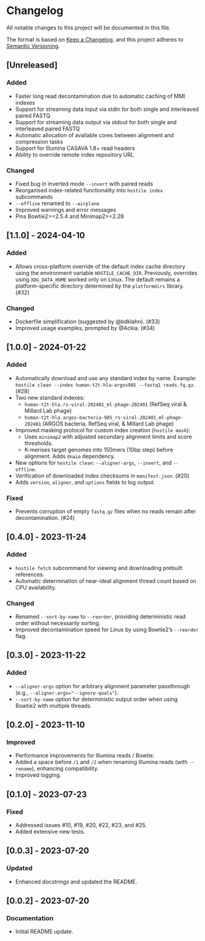 # Changelog

All notable changes to this project will be documented in this file.

The format is based on [Keep a Changelog](https://keepachangelog.com/en/1.1.0/), and this project adheres to [Semantic Versioning](https://semver.org/spec/v2.0.0.html).



## [Unreleased]

### Added

- Faster long read decontamination due to automatic caching of MMI indexes
- Support for streaming data input via stdin for both single and interleaved paired FASTQ
- Support for streaming data output via stdout for both single and interleaved paired FASTQ
- Automatic allocation of available cores between alignment and compression tasks
- Support for Illumina CASAVA 1.8+ read headers
- Ability to override remote index repository URL

### Changed

- Fixed bug in inverted mode `--invert` with paired reads
- Reorganised index-related functionality into `hostile index` subcommands
- `--offline` renamed to `--airplane`
- Improved warnings and error messages
- Pins Bowtie2>=2.5.4 and Minimap2>=2.28



## [1.1.0] - 2024-04-10

### Added
- Allows cross-platform override of the default index cache directory using the environment variable `HOSTILE_CACHE_DIR`. Previously, overrides using `XDG_DATA_HOME` worked only on Linux. The default remains a platform-specific directory determined by the `platformdirs` library. (#32)

### Changed
- Dockerfile simplification (suggested by @bdklahn). (#33)
- Improved usage examples, prompted by @Ackia. (#34)



## [1.0.0] - 2024-01-22
### Added
- Automatically download and use any standard index by name. Example: `hostile clean --index human-t2t-hla-argos985 --fastq1 reads.fq.gz`. (#28)
- Two new standard indexes:
  - `human-t2t-hla.rs-viral-202401_ml-phage-202401` (RefSeq viral & Millard Lab phage)
  - `human-t2t-hla.argos-bacteria-985_rs-viral-202401_ml-phage-202401` (ARGOS bacteria, RefSeq viral, & Millard Lab phage)
- Improved masking protocol for custom index creation (`hostile mask`):
  - Uses `minimap2` with adjusted secondary alignment limits and score thresholds.
  - K-merises target genomes into 150mers (10bp step) before alignment. Adds `dnaio` dependency.
- New options for `hostile clean`: `--aligner-args`, `--invert`, and `--offline`.
- Verification of downloaded index checksums in `manifest.json`. (#20)
- Adds `version`, `aligner`, and `options` fields to log output.

### Fixed
- Prevents corruption of empty `fastq.gz` files when no reads remain after decontamination. (#24)



## [0.4.0] - 2023-11-24

### Added
- `hostile fetch` subcommand for viewing and downloading prebuilt references.
- Automatic determination of near-ideal alignment thread count based on CPU availability.

### Changed
- Renamed `--sort-by-name` to `--reorder`, providing deterministic read order without necessarily sorting.
- Improved decontamination speed for Linux by using Bowtie2’s `--reorder` flag.



## [0.3.0] - 2023-11-22

### Added
- `--aligner-args` option for arbitrary alignment parameter passthrough (e.g., `--aligner-args="--ignore-quals"`).
- `--sort-by-name` option for deterministic output order when using Bowtie2 with multiple threads.



## [0.2.0] - 2023-11-10

### Improved
- Performance improvements for Illumina reads / Bowtie.
- Added a space before `/1` and `/2` when renaming Illumina reads (with `--rename`), enhancing compatibility.
- Improved logging.



## [0.1.0] - 2023-07-23

### Fixed
- Addressed issues #10, #19, #20, #22, #23, and #25.
- Added extensive new tests.



## [0.0.3] - 2023-07-20

### Updated
- Enhanced docstrings and updated the README.



## [0.0.2] - 2023-07-20

### Documentation
- Initial README update.
